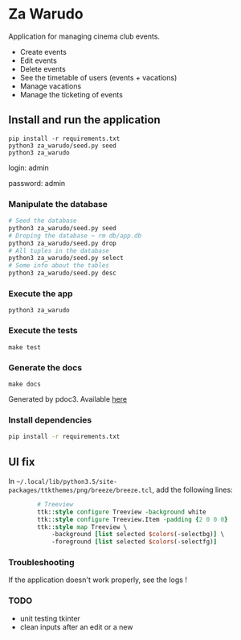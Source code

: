 # Za Warudo

Application for managing cinema club events.
- Create events
- Edit events
- Delete events
- See the timetable of users (events + vacations)
- Manage vacations
- Manage the ticketing of events




## Install and run the application

```
pip install -r requirements.txt
python3 za_warudo/seed.py seed
python3 za_warudo
```

login: admin

password: admin


### Manipulate the database

```bash
# Seed the database
python3 za_warudo/seed.py seed
# Droping the database ~ rm db/app.db
python3 za_warudo/seed.py drop
# All tuples in the database
python3 za_warudo/seed.py select
# Some info about the tables
python3 za_warudo/seed.py desc
```


### Execute the app

```
python3 za_warudo
```


### Execute the tests

```
make test
```

### Generate the docs

```
make docs
```
Generated by pdoc3. Available [here](https://poulposaure.gitlab.io/poo/za_warudo/)

### Install dependencies
```bash
pip install -r requirements.txt
```



## UI fix

In `~/.local/lib/python3.5/site-packages/ttkthemes/png/breeze/breeze.tcl`,
add the following lines:

```tcl
        # Treeview
        ttk::style configure Treeview -background white
        ttk::style configure Treeview.Item -padding {2 0 0 0}
        ttk::style map Treeview \
            -background [list selected $colors(-selectbg)] \
            -foreground [list selected $colors(-selectfg)]
```
### Troubleshooting

If the application doesn't work properly, see the logs !

### TODO

- unit testing tkinter
- clean inputs after an edit or a new



